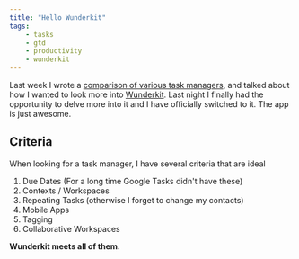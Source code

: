 ```yaml
---
title: "Hello Wunderkit"
tags:
    - tasks
    - gtd
    - productivity
    - wunderkit
---
```


Last week I wrote a [comparison of various task managers](http://pspeter3.github.com/blog/2012/02/01/comparisons-of-task-managers/),
and talked about how I wanted to look more into [Wunderkit](http://www.wunderkit.com/).
Last night I finally had the opportunity to delve more into it and I have officially
switched to it. The app is just awesome.

## Criteria

When looking for a task manager, I have several criteria that are ideal

1.  Due Dates (For a long time Google Tasks didn't have these)
2.  Contexts / Workspaces
3.  Repeating Tasks (otherwise I forget to change my contacts)
4.  Mobile Apps
5.  Tagging
6.  Collaborative Workspaces

**Wunderkit meets all of them.**
